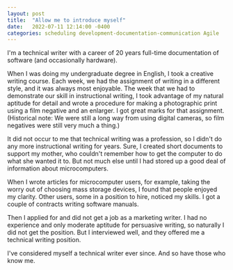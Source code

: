 ```yaml
---
layout: post
title:  "Allow me to introduce myself"
date:   2022-07-11 12:14:00 -0400
categories: scheduling development-documentation-communication Agile 
---
```

I'm a technical writer with a career of 20 years full-time documentation of software (and occasionally hardware).

When I was doing my undergraduate degree in English, I took a creative writing course. Each week, we had the assignment of writing in a different style, and it was always most enjoyable. The week that we had to demonstrate our skill in instructional writing, I took advantage of my natural aptitude for detail and wrote a procedure for making a photographic print using a film negative and an enlarger. I got great marks for that assignment. (Historical note: We were still a long way from using digital cameras, so film negatives were still very much a thing.)

It did not occur to me that technical writing was a profession, so I didn't do any more instructional writing for years. Sure, I created short documents to support my mother, who couldn't remember how to get the computer to do what she wanted it to. But not much else until I had stored up a good deal of  information about microcomputers.

When I wrote articles for microcomputer users, for example, taking the worry out of choosing mass storage devices, I found that people enjoyed my clarity. Other users, some in a position to hire, noticed my skills. I got a couple of contracts writing software manuals.

Then I applied for and did not get a job as a marketing writer. I had no experience and only moderate aptitude for persuasive writing, so naturally I did not get the position. But I interviewed well, and they offered me a technical writing position.

I've considered myself a technical writer ever since. And so have those who know me.
